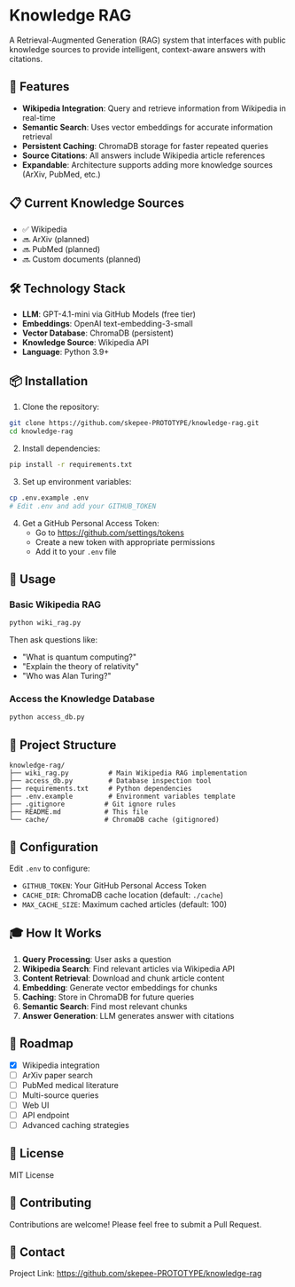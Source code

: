 # Knowledge RAG

A Retrieval-Augmented Generation (RAG) system that interfaces with public knowledge sources to provide intelligent, context-aware answers with citations.

## 🚀 Features

- **Wikipedia Integration**: Query and retrieve information from Wikipedia in real-time
- **Semantic Search**: Uses vector embeddings for accurate information retrieval
- **Persistent Caching**: ChromaDB storage for faster repeated queries
- **Source Citations**: All answers include Wikipedia article references
- **Expandable**: Architecture supports adding more knowledge sources (ArXiv, PubMed, etc.)

## 📋 Current Knowledge Sources

- ✅ Wikipedia
- 🔜 ArXiv (planned)
- 🔜 PubMed (planned)
- 🔜 Custom documents (planned)

## 🛠️ Technology Stack

- **LLM**: GPT-4.1-mini via GitHub Models (free tier)
- **Embeddings**: OpenAI text-embedding-3-small
- **Vector Database**: ChromaDB (persistent)
- **Knowledge Source**: Wikipedia API
- **Language**: Python 3.9+

## 📦 Installation

1. Clone the repository:
```bash
git clone https://github.com/skepee-PROTOTYPE/knowledge-rag.git
cd knowledge-rag
```

2. Install dependencies:
```bash
pip install -r requirements.txt
```

3. Set up environment variables:
```bash
cp .env.example .env
# Edit .env and add your GITHUB_TOKEN
```

4. Get a GitHub Personal Access Token:
   - Go to https://github.com/settings/tokens
   - Create a new token with appropriate permissions
   - Add it to your `.env` file

## 🎯 Usage

### Basic Wikipedia RAG

```bash
python wiki_rag.py
```

Then ask questions like:
- "What is quantum computing?"
- "Explain the theory of relativity"
- "Who was Alan Turing?"

### Access the Knowledge Database

```bash
python access_db.py
```

## 📁 Project Structure

```
knowledge-rag/
├── wiki_rag.py          # Main Wikipedia RAG implementation
├── access_db.py         # Database inspection tool
├── requirements.txt     # Python dependencies
├── .env.example         # Environment variables template
├── .gitignore          # Git ignore rules
├── README.md           # This file
└── cache/              # ChromaDB cache (gitignored)
```

## 🔧 Configuration

Edit `.env` to configure:
- `GITHUB_TOKEN`: Your GitHub Personal Access Token
- `CACHE_DIR`: ChromaDB cache location (default: `./cache`)
- `MAX_CACHE_SIZE`: Maximum cached articles (default: 100)

## 🎓 How It Works

1. **Query Processing**: User asks a question
2. **Wikipedia Search**: Find relevant articles via Wikipedia API
3. **Content Retrieval**: Download and chunk article content
4. **Embedding**: Generate vector embeddings for chunks
5. **Caching**: Store in ChromaDB for future queries
6. **Semantic Search**: Find most relevant chunks
7. **Answer Generation**: LLM generates answer with citations

## 🚧 Roadmap

- [x] Wikipedia integration
- [ ] ArXiv paper search
- [ ] PubMed medical literature
- [ ] Multi-source queries
- [ ] Web UI
- [ ] API endpoint
- [ ] Advanced caching strategies

## 📄 License

MIT License

## 🤝 Contributing

Contributions are welcome! Please feel free to submit a Pull Request.

## 📧 Contact

Project Link: https://github.com/skepee-PROTOTYPE/knowledge-rag
